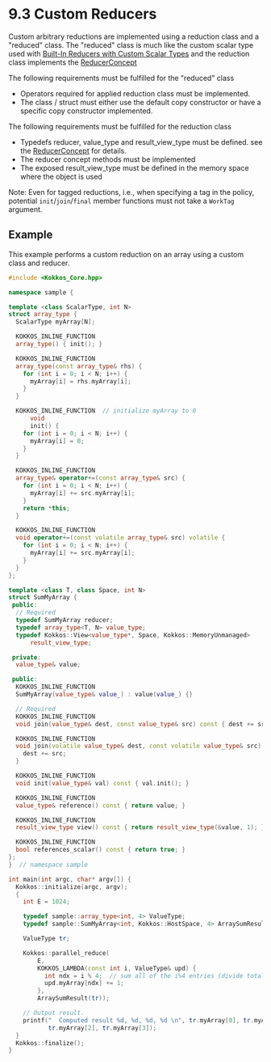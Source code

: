 # 9.3 Custom Reducers

Custom arbitrary reductions are implemented using a reduction class and a "reduced" class.  The "reduced" class is much like the custom scalar type used with [Built-In Reducers with Custom Scalar Types](Custom-Reductions-Built-In-Reducers-with-Custom-Scalar-Types) and the reduction class implements the [ReducerConcept](../API/core/builtinreducers/ReducerConcept)

The following requirements must be fulfilled for the "reduced" class
     
   * Operators required for applied reduction class must be implemented.
   * The class / struct must either use the default copy constructor or have a specific copy constructor 
     implemented. 

The following requirements must be fulfilled for the reduction class
     
   * Typedefs reducer, value_type and result_view_type must be defined.  see the [ReducerConcept](../API/core/builtinreducers/ReducerConcept) for details.
   * The reducer concept methods must be implemented
   * The exposed result_view_type must be defined in the memory space where the object is used 

Note: Even for tagged reductions, i.e., when specifying a tag in the policy, potential `init`/`join`/`final` member functions must not take a `WorkTag` argument.

## Example

This example performs a custom reduction on an array using a custom class and reducer. 

```c++
#include <Kokkos_Core.hpp>

namespace sample {

template <class ScalarType, int N>
struct array_type {
  ScalarType myArray[N];

  KOKKOS_INLINE_FUNCTION
  array_type() { init(); }

  KOKKOS_INLINE_FUNCTION
  array_type(const array_type& rhs) {
    for (int i = 0; i < N; i++) {
      myArray[i] = rhs.myArray[i];
    }
  }

  KOKKOS_INLINE_FUNCTION  // initialize myArray to 0
      void
      init() {
    for (int i = 0; i < N; i++) {
      myArray[i] = 0;
    }
  }

  KOKKOS_INLINE_FUNCTION
  array_type& operator+=(const array_type& src) {
    for (int i = 0; i < N; i++) {
      myArray[i] += src.myArray[i];
    }
    return *this;
  }

  KOKKOS_INLINE_FUNCTION
  void operator+=(const volatile array_type& src) volatile {
    for (int i = 0; i < N; i++) {
      myArray[i] += src.myArray[i];
    }
  }
};

template <class T, class Space, int N>
struct SumMyArray {
 public:
  // Required
  typedef SumMyArray reducer;
  typedef array_type<T, N> value_type;
  typedef Kokkos::View<value_type*, Space, Kokkos::MemoryUnmanaged>
      result_view_type;

 private:
  value_type& value;

 public:
  KOKKOS_INLINE_FUNCTION
  SumMyArray(value_type& value_) : value(value_) {}

  // Required
  KOKKOS_INLINE_FUNCTION
  void join(value_type& dest, const value_type& src) const { dest += src; }

  KOKKOS_INLINE_FUNCTION
  void join(volatile value_type& dest, const volatile value_type& src) const {
    dest += src;
  }

  KOKKOS_INLINE_FUNCTION
  void init(value_type& val) const { val.init(); }

  KOKKOS_INLINE_FUNCTION
  value_type& reference() const { return value; }

  KOKKOS_INLINE_FUNCTION
  result_view_type view() const { return result_view_type(&value, 1); }

  KOKKOS_INLINE_FUNCTION
  bool references_scalar() const { return true; }
};
}  // namespace sample

int main(int argc, char* argv[]) {
  Kokkos::initialize(argc, argv);
  {
    int E = 1024;

    typedef sample::array_type<int, 4> ValueType;
    typedef sample::SumMyArray<int, Kokkos::HostSpace, 4> ArraySumResult;

    ValueType tr;

    Kokkos::parallel_reduce(
        E,
        KOKKOS_LAMBDA(const int i, ValueType& upd) {
          int ndx = i % 4;  // sum all of the i%4 entries (divide total by 4)
          upd.myArray[ndx] += 1;
        },
        ArraySumResult(tr));

    // Output result.
    printf("  Computed result %d, %d, %d, %d \n", tr.myArray[0], tr.myArray[1],
           tr.myArray[2], tr.myArray[3]);
  }
  Kokkos::finalize();
}
```
 
